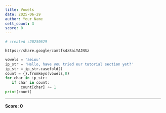 ```yaml
---
title: Vowels
date: 2025-06-29
author: Your Name
cell_count: 3
score: 0
---
```


```python
# created :20250629
```


```python
https://share.google/camtfs4z8aiYAJNSz
```


```python
vowels = 'aeiou'
ip_str = 'Hello, have you tried our tutorial section yet?'
ip_str = ip_str.casefold()
count = {}.fromkeys(vowels,0)
for char in ip_str:
   if char in count:
       count[char] += 1
print(count)
```


---
**Score: 0**